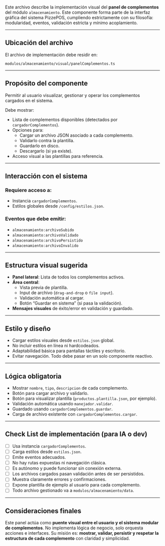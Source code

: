 
Este archivo describe la implementación visual del **panel de complementos** del módulo `almacenamiento`. Este componente forma parte de la interfaz gráfica del sistema PizzePOS, cumpliendo estrictamente con su filosofía: modularidad, eventos, validación estricta y mínimo acoplamiento.

---

## Ubicación del archivo

El archivo de implementación debe residir en:

```
modulos/almacenamiento/visual/panelComplementos.ts
```

---

## Propósito del componente

Permitir al usuario visualizar, gestionar y operar los complementos cargados en el sistema.

Debe mostrar:

- Lista de complementos disponibles (detectados por `cargadorComplementos`).
- Opciones para:
  - Cargar un archivo JSON asociado a cada complemento.
  - Validarlo contra la plantilla.
  - Guardarlo en disco.
  - Descargarlo (si ya existe).
- Acceso visual a las plantillas para referencia.

---

## Interacción con el sistema

### Requiere acceso a:

- Instancia `cargadorComplementos`.
- Estilos globales desde `/config/estilos.json`.

### Eventos que debe emitir:

- `almacenamiento:archivoSubido`
- `almacenamiento:archivoValidado`
- `almacenamiento:archivoPersistido`
- `almacenamiento:archivoInvalido`

---

## Estructura visual sugerida

- **Panel lateral**: Lista de todos los complementos activos.
- **Área central**:
  - Vista previa de plantilla.
  - Input de archivo (`drag-and-drop` o `file input`).
  - Validación automática al cargar.
  - Botón “Guardar en sistema” (si pasa la validación).
- **Mensajes visuales** de éxito/error en validación y guardado.

---

## Estilo y diseño

- Cargar estilos visuales desde `estilos.json` global.
- No incluir estilos en línea ni hardcodeados.
- Adaptabilidad básica para pantallas táctiles y escritorio.
- Evitar navegación. Todo debe pasar en un solo componente reactivo.

---

## Lógica obligatoria

- Mostrar `nombre`, `tipo`, `descripcion` de cada complemento.
- Botón para cargar archivo y validarlo.
- Botón para visualizar plantilla (`productos.plantilla.json`, por ejemplo).
- Validación automática usando `manejador.validar`.
- Guardado usando `cargadorComplementos.guardar`.
- Carga de archivo existente con `cargadorComplementos.cargar`.

---

## Check List de implementación (para IA o dev)

- [ ] Usa instancia `cargadorComplementos`.
- [ ] Carga estilos desde `estilos.json`.
- [ ] Emite eventos adecuados.
- [ ] No hay rutas expuestas ni navegación clásica.
- [ ] Es autónomo y puede funcionar sin conexión externa.
- [ ] Los archivos cargados pasan validación antes de ser persistidos.
- [ ] Muestra claramente errores y confirmaciones.
- [ ] Expone plantilla de ejemplo al usuario para cada complemento.
- [ ] Todo archivo gestionado va a `modulos/almacenamiento/data`.

---

## Consideraciones finales

Este panel actúa como **puente visual entre el usuario y el sistema modular de complementos**. No implementa lógica de negocio, solo orquesta acciones e interfaces. Su misión es: **mostrar, validar, persistir y respetar la estructura de cada complemento** con claridad y simplicidad.


